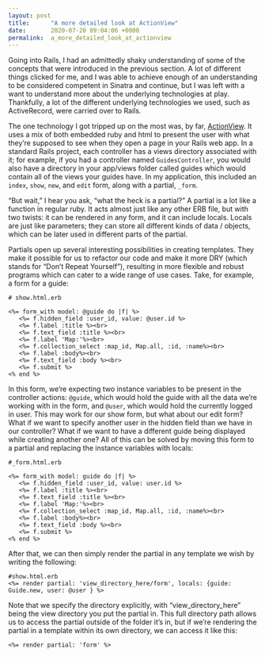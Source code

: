 ```yaml
---
layout: post
title:      "A more detailed look at ActionView"
date:       2020-07-20 09:04:06 +0000
permalink:  a_more_detailed_look_at_actionview
---
```



Going into Rails, I had an admittedly shaky understanding of some of the concepts that were introduced in the previous section. A lot of different things clicked for me, and I was able to achieve enough of an understanding to be considered competent in Sinatra and continue, but I was left with a want to understand more about the underlying technologies at play. Thankfully, a lot of the different underlying technologies we used, such as ActiveRecord, were carried over to Rails.

The one technology I got tripped up on the most was, by far, [ActionView](https://guides.rubyonrails.org/action_view_overview.html). It uses a mix of both embedded ruby and html to present the user with what they’re supposed to see when they open a page in your Rails web app. In a standard Rails project, each controller has a views directory associated with it; for example, if you had a controller named `GuidesController`, you would also have a directory in your app/views folder called guides which would contain all of the views your guides have. In my application, this included an `index`, `show`, `new`, and `edit` form, along with a partial, `_form`.

“But wait,” I hear you ask, “what the heck is a partial?” A partial is a lot like a function in regular ruby. It acts almost just like any other ERB file, but with two twists: it can be rendered in any form, and it can include locals. Locals are just like parameters; they can store all different kinds of data / objects, which can be later used in different parts of the partial.

Partials open up several interesting possibilities in creating templates. They make it possible for us to refactor our code and make it more DRY (which stands for “Don’t Repeat Yourself”), resulting in more flexible and robust programs which can cater to a wide range of  use cases. Take, for example, a form for a guide:

```
# show.html.erb

<%= form_with model: @guide do |f| %>
   <%= f.hidden_field :user_id, value: @user.id %>
   <%= f.label :title %><br>
   <%= f.text_field :title %><br>
   <%= f.label 'Map:'%><br>
   <%= f.collection_select :map_id, Map.all, :id, :name%><br>
   <%= f.label :body%><br>
   <%= f.text_field :body %><br>
   <%= f.submit %>
<% end %>
```

In this form, we’re expecting two instance variables to be present in the controller actions: `@guide`, which would hold the guide with all the data we’re working with in the form, and `@user`, which would hold the currently logged in user. This may work for our show form, but what about our edit form? What if we want to specify another user in the hidden field than we have in our controller? What if we want to have a different guide being displayed while creating another one? All of this can be solved by moving this form to a partial and replacing the instance variables with locals:

```
#_form.html.erb

<%= form_with model: guide do |f| %>
   <%= f.hidden_field :user_id, value: user.id %>
   <%= f.label :title %><br>
   <%= f.text_field :title %><br>
   <%= f.label 'Map:'%><br>
   <%= f.collection_select :map_id, Map.all, :id, :name%><br>
   <%= f.label :body%><br>
   <%= f.text_field :body %><br>
   <%= f.submit %>
<% end %>
```

After that, we can then simply render the partial in any template we wish by writing the following:
```
#show.html.erb
<%= render partial: 'view_directory_here/form', locals: {guide: Guide.new, user: @user } %>
```
 
Note that we specify the directory explicitly, with “view_directory_here” being the view directory you put the partial in. This full directory path allows us to access the partial outside of the folder it’s in, but if we’re rendering the partial in a template within its own directory, we can access it like this:

`<%= render partial: 'form' %>`

